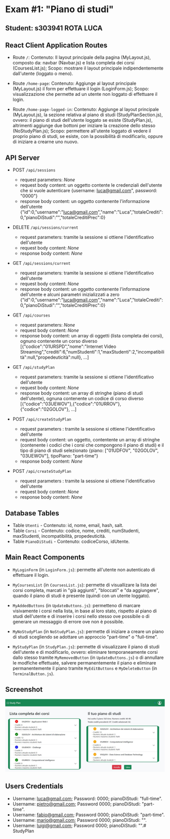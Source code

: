 # Exam #1: "Piano di studi"
## Student: s303941 ROTA LUCA  

## React Client Application Routes

- Route `/`: Contenuto: Il layout principale della pagina (MyLayout.js), composto da: navbar (Navbar.js) e lista completa dei corsi (CoursesList.js); Scopo: mostrare il layout principale indipendentemente dall'utente (loggato o meno).

- Route `/home-page`: Contenuto: Aggiunge al layout principale (MyLayout.js) il form per effettuare il login (LoginForm.js); Scopo: visualizzazione che permette ad un utente non loggato di effettuare il login. 

- Route `/home-page-logged-in`: Contenuto: Aggiunge al layout principale (MyLayout.js), la sezione relativa al piano di studi (StudyPlanSection.js), ovvero: il piano di studi dell'utente loggato se esiste (StudyPlan.js), altrimenti aggiunge due bottoni per iniziare la creazione dello stesso (NoStudyPlan.js); Scopo: permettere all'utente loggato di vedere il proprio piano di studi, se esiste, con la possibilità di modificarlo, oppure di iniziare a crearne uno nuovo. 

## API Server

- POST `/api/sessions`
  - request parameters:  _None_
  - request body content: un oggetto contente le credenziali dell'utente che si vuole autenticare 
  {username: luca@gmail.com", password: "0000"}
  - response body content: un oggetto contenente l'informazione dell'utente
  {"id":0,"username":"luca@gmail.com","name":"Luca","totaleCrediti":0,"pianoDiStudi":"","totaleCreditiPrec":0}

- DELETE `/api/sessions/current`
  - request parameters: tramite la sessione si ottiene l'identificativo dell'utente
  - request body content: _None_
  - response body content: _None_

- GET `/api/sessions/current`
  - request parameters: tramite la sessione si ottiene l'identificativo dell'utente
  - request body content: _None_
  - response body content: un oggetto contenente l'informazione dell'utente e alcuni parametri inizializzati a zero
  {"id":0,"username":"luca@gmail.com","name":"Luca","totaleCrediti":0,"pianoDiStudi":"","totaleCreditiPrec":0}

- GET `/api/courses`
  - request parameters: _None_
  - request body content: _None_
  - response body content: un array di oggetti (lista completa dei corsi), ognuno contenente un corso diverso
  [{"codice":"01URSPD","nome":"Internet Video Streaming","crediti":6,"numStudenti":1,"maxStudenti":2,"incompatibilità":null,"propedeuticità":null}, ...]

- GET `/api/studyPlan`
  - request parameters: tramite la sessione si ottiene l'identificativo dell'utente
  - request body content: _None_
  - response body content: un array di stringhe (piano di studi dell'utente), ognuna contenente un codice di corso diverso
  [{"codice":"03UEWOV"},{"codice":"01URROV"},{"codice":"02GOLOV"}, ...]

- POST `/api/createStudyPlan`
  - request parameters : tramite la sessione si ottiene l'identificativo dell'utente
  - request body content: un oggetto, contentente un array di stringhe (contenente i codici che i corsi che compongono il piano di studi) e il tipo di piano di studi selezionato 
  {piano: ["01UDFOV", "02GOLOV", "03UEWOV"], tipoPiano: "part-time"}
  - response body content: _None_

- POST `/api/createStudyPlan`
  - request parameters : tramite la sessione si ottiene l'identificativo dell'utente
  - request body content: _None_
  - response body content: _None_

## Database Tables

- Table `Utenti` - Contenuto: id, nome, email, hash, salt. 
- Table `Corsi` -  Contenuto: codice, nome, crediti, numStudenti, maxStudenti, incompatibilità, propedeuticità.
- Table `PianoDiStudi` - Contenuto: codiceCorso, idUtente.

## Main React Components

- `MyLoginForm` (in `LoginForm.js`): permette all'utente non autenticato di effettuare il login. 

- `MyCoursesList` (in `CoursesList.js`): permette di visuallizare la lista dei corsi completa, marcati in "già aggiunti", "bloccati" e "da aggiungere", quando il piano di studi è presente (quindi con un utente loggato).

- `MyAddedButtons` (in `UpdateButtons.js`): permetteno di marcare visivamente i corsi nella lista, in base al loro stato, rispetto al piano di studi dell'utente e di inserire i corsi nello stesso ove possibile o di generare un messaggio di errore ove non è possibile. 

- `MyNoStudyPlan` (in `NoStudyPlan.js`): permette di iniziare a creare un piano di studi scegliendo se adottare un approccio "part-time" o "full-time".

- `MyStudyPlan` (in `StudyPlan.js`): permette di visualizzare il piano di studi dell'utente e di modificarlo, ovvero: eliminare temporaneamente corsi dallo stesso tramite `MyRemovedButton` (in `UpdateButtons.js`) o di annullare le modfiche effettuate, salvere permanentemente il piano e eliminare permanentemente il piano tramite `MyEditButtons` e `MyDeleteButton` (in `TerminalButton.js`).


## Screenshot

![Screenshot](./img/screenshot.jpg)

## Users Credentials

- Username: luca@gmail.com; Password: 0000; pianoDiStudi: "full-time". 
- Username: pietro@gmail.com; Password 0000; pianoDiStudi: "part-time".
- Username: fabio@gmail.com; Password 0000; pianoDiStudi: "part-time". 
- Username: mario@gmail.com; Password 0000; pianoDiStudi: "".
- Username: luigi@gmail.com; Password 0000; pianoDiStudi: "".#   S t u d y P l a n 
 
 